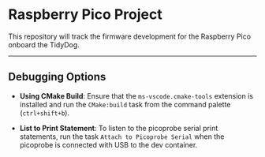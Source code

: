 # Raspberry Pico Project
This repository will track the firmware development for the Raspberry Pico onboard the TidyDog. 

---
## Debugging Options
- **Using CMake Build**: Ensure that the ```ms-vscode.cmake-tools``` extension is installed and run the ```CMake:build``` task from the command palette (```ctrl+shift+b```).

- **List to Print Statement**: To listen to the picoprobe serial print statements, run the task ```Attach to Picoprobe Serial``` when the picoprobe is connected with USB to the dev container. 


